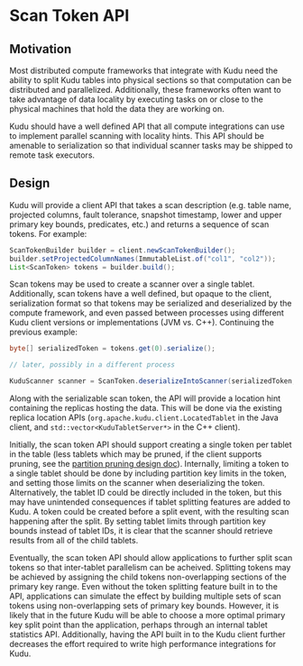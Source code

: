 <!---
Licensed under the Apache License, Version 2.0 (the "License");
you may not use this file except in compliance with the License.
You may obtain a copy of the License at

    http://www.apache.org/licenses/LICENSE-2.0

Unless required by applicable law or agreed to in writing, software
distributed under the License is distributed on an "AS IS" BASIS,
WITHOUT WARRANTIES OR CONDITIONS OF ANY KIND, either express or implied.
See the License for the specific language governing permissions and
limitations under the License.
-->

# Scan Token API

## Motivation

Most distributed compute frameworks that integrate with Kudu need the ability to
split Kudu tables into physical sections so that computation can be distributed
and parallelized. Additionally, these frameworks often want to take advantage of
data locality by executing tasks on or close to the physical machines that hold
the data they are working on.

Kudu should have a well defined API that all compute integrations can use to
implement parallel scanning with locality hints. This API should be amenable to
serialization so that individual scanner tasks may be shipped to remote task
executors.

## Design

Kudu will provide a client API that takes a scan description (e.g. table name,
projected columns, fault tolerance, snapshot timestamp, lower and upper primary
key bounds, predicates, etc.) and returns a sequence of scan tokens. For
example:

```java
ScanTokenBuilder builder = client.newScanTokenBuilder();
builder.setProjectedColumnNames(ImmutableList.of("col1", "col2"));
List<ScanToken> tokens = builder.build();
```

Scan tokens may be used to create a scanner over a single tablet. Additionally,
scan tokens have a well defined, but opaque to the client, serialization format
so that tokens may be serialized and deserialized by the compute framework, and
even passed between processes using different Kudu client versions or
implementations (JVM vs. C++). Continuing the previous example:

```java
byte[] serializedToken = tokens.get(0).serialize();

// later, possibly in a different process

KuduScanner scanner = ScanToken.deserializeIntoScanner(serializedToken, client);
```

Along with the serializable scan token, the API will provide a location hint
containing the replicas hosting the data. This will be done via the existing
replica location APIs (`org.apache.kudu.client.LocatedTablet` in the Java client, and
`std::vector<KuduTabletServer*>` in the C++ client).

Initially, the scan token API should support creating a single token per tablet
in the table (less tablets which may be pruned, if the client supports pruning,
see the [partition pruning design doc](scan-optimization-partition-pruning.md)).
Internally, limiting a token to a single tablet should be done by including
partition key limits in the token, and setting those limits on the scanner when
deserializing the token. Alternatively, the tablet ID could be directly included
in the token, but this may have unintended consequences if tablet splitting
features are added to Kudu. A token could be created before a split event, with
the resulting scan happening after the split. By setting tablet limits through
partition key bounds instead of tablet IDs, it is clear that the scanner should
retrieve results from all of the child tablets.

Eventually, the scan token API should allow applications to further split scan
tokens so that inter-tablet parallelism can be acheived. Splitting tokens may be
achieved by assigning the child tokens non-overlapping sections of the primary
key range. Even without the token splitting feature built in to the API,
applications can simulate the effect by building multiple sets of scan tokens
using non-overlapping sets of primary key bounds. However, it is likely that in
the future Kudu will be able to choose a more optimal primary key split point
than the application, perhaps through an internal tablet statistics API.
Additionally, having the API built in to the Kudu client further decreases the
effort required to write high performance integrations for Kudu.
